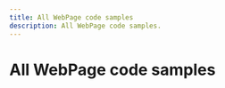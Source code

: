 ```yaml
---
title: All WebPage code samples
description: All WebPage code samples.
---
```


# All WebPage code samples

